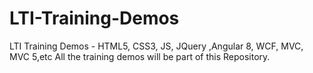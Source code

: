 # LTI-Training-Demos
LTI Training Demos - HTML5, CSS3, JS, JQuery ,Angular 8, WCF, MVC, MVC 5,etc
All the training demos will be part of this Repository.
